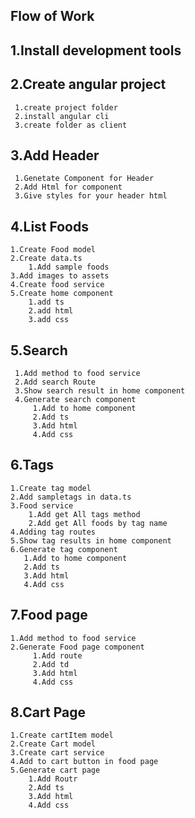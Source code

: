 ## Flow of Work

## 1.Install development tools

## 2.Create angular project

     1.create project folder
     2.install angular cli
     3.create folder as client

## 3.Add Header

     1.Genetate Component for Header
     2.Add Html for component
     3.Give styles for your header html

## 4.List Foods

    1.Create Food model
    2.Create data.ts
        1.Add sample foods
    3.Add images to assets
    4.Create food service
    5.Create home component
        1.add ts
        2.add html
        3.add css

## 5.Search

     1.Add method to food service
     2.Add search Route
     3.Show search result in home component
     4.Generate search component
         1.Add to home component
         2.Add ts
         3.Add html
         4.Add css

## 6.Tags

    1.Create tag model
    2.Add sampletags in data.ts
    3.Food service
        1.Add get All tags method
        2.Add get All foods by tag name
    4.Adding tag routes
    5.Show tag results in home component
    6.Generate tag component
       1.Add to home component
       2.Add ts
       3.Add html
       4.Add css

## 7.Food page

    1.Add method to food service
    2.Generate Food page component
         1.Add route
         2.Add td
         3.Add html
         4.Add css

## 8.Cart Page

    1.Create cartItem model
    2.Create Cart model
    3.Create cart service
    4.Add to cart button in food page
    5.Generate cart page
        1.Add Routr
        2.Add ts
        3.Add html
        4.Add css
